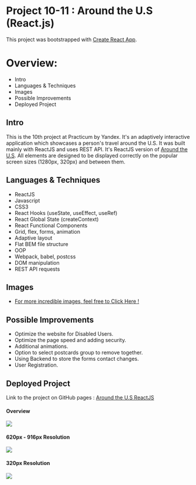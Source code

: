 # Project 10-11 : Around the U.S (React.js)

This project was bootstrapped with [Create React App](https://github.com/facebook/create-react-app).

# Overview:

- Intro
- Languages & Techniques
- Images
- Possible Improvements
- Deployed Project

## Intro

This is the 10th project at Practicum by Yandex. It's an adaptively interactive application which showcases a person's travel around the U.S.
It was built mainly with ReactJS and uses REST API. It's ReactJS version of
[Around the U.S](https://github.com/Chen-Abudi/web_project_4). All elements are designed to be displayed correctly on the popular screen sizes (1280px, 320px) and between them.

## Languages & Techniques

- ReactJS
- Javascript
- CSS3
- React Hooks (useState, useEffect, useRef)
- React Global State (createContext)
- React Functional Components
- Grid, flex, forms, animation
- Adaptive layout
- Flat BEM file structure
- OOP
- Webpack, babel, postcss
- DOM manipulation
- REST API requests

## Images

- [For more incredible images, feel free to Click Here !](https://unsplash.com/)

## Possible Improvements

- Optimize the website for Disabled Users.
- Optimize the page speed and adding security.
- Additional animations.
- Option to select postcards group to remove together.
- Using Backend to store the forms contact changes.
- User Registration.

## Deployed Project

Link to the project on GitHub pages : [Around the U.S ReactJS](https://chen-abudi.github.io/around-react/)

#### Overview

![](./src/images/overview.png)

#### 620px - 916px Resolution

![](./src/images/620px-916px.png)

#### 320px Resolution

![](./src/images/320px.png)
